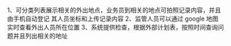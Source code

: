 1、可分类列表展示相关的外出地点，业务员到相关的地点可拍照记录内容，并且由手机自动登记
其人员坐标和上传记录内容
2、监管人员可以通过 google 地图 实时查看外出人员所在位置
3、系统提供检查，根据外部计划表，按照时间查询问题并且列出相关的地址
